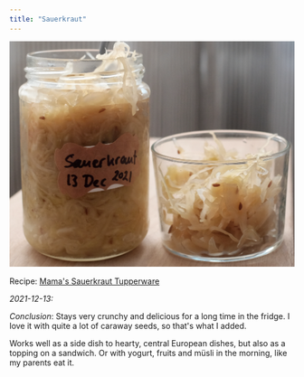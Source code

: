 ```yaml
---
title: "Sauerkraut"
---
```


![](projects/attachments/Sauerkraut%2001.jpeg)

Recipe: [Mama's Sauerkraut Tupperware](projects/fermentation/Vegetable%20recipes.md#Mama's%20Sauerkraut%20Tupperware)

_2021-12-13:_

_Conclusion_: Stays very crunchy and delicious for a long time in the fridge. I love it with quite a lot of caraway seeds, so that's what I added. 

Works well as a side dish to hearty, central European dishes, but also as a topping on a sandwich. Or with yogurt, fruits and müsli in the morning, like my parents eat it. 